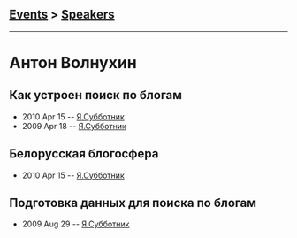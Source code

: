 ## [Events](../README.md) > [Speakers](../speakers.md)
---

# Антон Волнухин

## Как устроен поиск по блогам
- 2010 Apr 15 -- [Я.Субботник](https://events.yandex.ru/lib/talks/1004/)    
- 2009 Apr 18 -- [Я.Субботник](https://events.yandex.ru/lib/talks/724/)    
## Белорусская блогосфера
- 2010 Apr 15 -- [Я.Субботник](https://events.yandex.ru/lib/talks/1005/)    
## Подготовка данных для поиска по блогам
- 2009 Aug 29 -- [Я.Субботник](https://events.yandex.ru/lib/talks/744/)    

